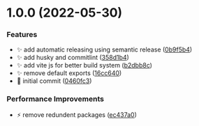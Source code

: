 # 1.0.0 (2022-05-30)


### Features

* :sparkles: add automatic releasing using semantic release ([0b9f5b4](https://github.com/SushiWaUmai/pyscript-solid/commit/0b9f5b4135e00154a140b6bc8cc8ff9d59930bd1))
* :sparkles: add husky and commitlint ([358d1b4](https://github.com/SushiWaUmai/pyscript-solid/commit/358d1b4c50a37d43177b8ea9b43a3fbeb429727f))
* :sparkles: add vite js for better build system ([b2dbb8c](https://github.com/SushiWaUmai/pyscript-solid/commit/b2dbb8cbe3d39baae6ce9038a4de003f07e8c975))
* :sparkles: remove default exports ([16cc640](https://github.com/SushiWaUmai/pyscript-solid/commit/16cc6400226a07b4b7637aa897e49eebc03dbcd6))
* :tada: initial commit ([0460fc3](https://github.com/SushiWaUmai/pyscript-solid/commit/0460fc3d77398ec8c75079c01277457c9e69dab5))


### Performance Improvements

* :zap: remove redundent packages ([ec437a0](https://github.com/SushiWaUmai/pyscript-solid/commit/ec437a0c80cce1971da9cc9affd2304be5d88745))
